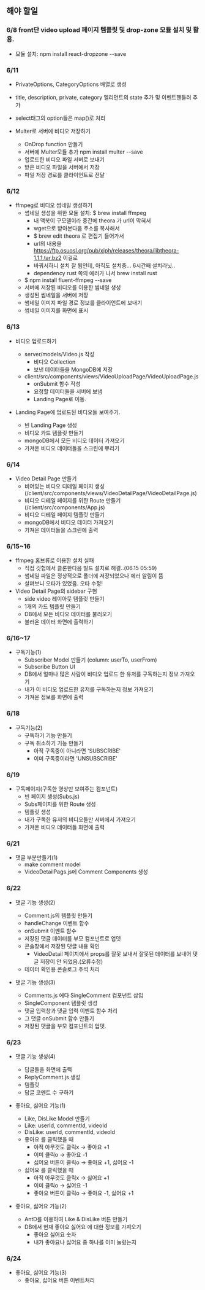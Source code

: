 ## 해야 할일
### 6/8 front단 video upload 페이지 템플릿 및 drop-zone 모듈 설치 및 활용.
- 모듈 설치: npm install react-dropzone --save

### 6/11 
- PrivateOptions, CategoryOptions 배열로 생성
- title, description, private, category 엘리먼트의 state 추가 및 이벤트핸들러 추가
- select태그의 option들은 map()로 처리

- Multer로 서버에 비디오 저장하기
  - OnDrop function 만들기
  - 서버에 Multer모듈 추가 npm install multer --save 
  - 업로드한 비디오 파일 서버로 보내기
  - 받은 비디오 파일을 서버에서 저장
  - 파일 저장 경로를 클라이언트로 전달

### 6/12
- ffmpeg로 비디오 썸네일 생성하기
  - 썸네일 생성을 위한 모듈 설치: $ brew install ffmpeg
    - 내 맥북이 구모델이라 중간에 theora 가 url이 막혀서
    - wget으로 받아본다음 주소를 복사해서
    - $ brew edit theora 로 편집기 들어가서
    - url의 내용을 https://ftp.osuosl.org/pub/xiph/releases/theora/libtheora-1.1.1.tar.bz2 이걸로
    - 바꿔서하니 설치 잘 됨인데, 아직도 설치중... 6시간째 설치라닛..
    - dependency rust 쪽의 에러가 나서 brew install rust
  - $ npm install fluent-ffmpeg --save
  - 서버에 저장된 비디오를 이용한 썸네일 생성
  - 생성된 썸네일을 서버에 저장
  - 썸네일 이미지 파일 경로 정보를 클라이언트에 보내기
  - 썸네일 이미지를 화면에 표시

### 6/13
- 비디오 업로드하기
  - server/models/Video.js 작성
    - 비디오 Collection
    - 보낸 데이터들을 MongoDB에 저장
  - client/src/components/views/VideoUploadPage/VideoUploadPage.js
    - onSubmit 함수 작성
    - 요청할 데이터들을 서버에 보냄
    - Landing Page로 이동.

- Landing Page에 업로드된 비디오들 보여주기.
  - 빈 Landing Page 생성
  - 비디오 카드 템플릿 만들기
  - mongoDB에서 모든 비디오 데이터 가져오기
  - 가져온 비디오 데이터들을 스크린에 뿌리기

### 6/14
- Video Detail Page 만들기
  - 비어있는 비디오 디테일 페이지 생성(/client/src/components/views/VideoDetailPage/VideoDetailPage.js)
  - 비디오 디테일 페이지를 위한 Route 만들기(/client/src/components/App.js)
  - 비디오 디테일 페이지 템플릿 만들기
  - mongoDB에서 비디오 데이터 가져오기
  - 가져온 데이터들을 스크린에 출력

### 6/15~16
- ffmpeg 홈브류로 이용한 설치 실패
  - 직접 깃헙에서 클론한다음 빌드 설치로 해결..(06.15 05:59)
  - 썸네일 파일은 정상적으로 폴더에 저장되었으나 에러 알림이 뜸
  - 살펴보니 오타가 있었음. 오타 수정!
- Video Detail Page의  sidebar 구현
  - side video 레이아웃 템플릿 만들기
  - 1개의 카드 템플릿 만들기
  - DB에서 모든 비디오 데이터를 불러오기
  - 불러온 데이터 화면에 출력하기

### 6/16~17
- 구독기능(1)
  - Subscriber Model 만들기 (column: userTo, userFrom)
  - Subscribe Button UI
  - DB에서 얼마나 많은 사람이 비디오 업로드 한 유저를 구독하는지 정보 가져오기
  - 내가 이 비디오 업로드한 유저를 구독하는지 정보 가져오기
  - 가져온 정보를 화면에 출력

### 6/18
- 구독기능(2)
  - 구독하기 기능 만들기
  - 구독 취소하기 기능 만들기
    - 아직 구독중이 아니라면 'SUBSCRIBE'
    - 이미 구독중이라면 'UNSUBSCRIBE'

### 6/19
- 구독페이지(구독한 영상만 보여주는 컴포넌트)
  - 빈 페이지 생성(Subs.js)
  - Subs페이지를 위한 Route 생성
  - 템플릿 생성
  - 내가 구독한 유저의 비디오들만 서버에서 가져오기
  - 가져온 비디오 데이터들 화면에 출력

### 6/21
- 댓글 부분만들기(1)
  - make comment model 
  - VideoDetailPags.js에 Comment Components 생성

### 6/22
- 댓글 기능 생성(2)
  - Comment.js의 템플릿 만들기
  - handleChange 이벤트 함수
  - onSubmit 이벤트 함수
  - 저장된 댓글 데이터를 부모 컴포넌트로 업뎃
  - 콘솔창에서 저장된 댓글 내용 확인
    - VideoDetail 페이지에서 props를 잘못 보내서 잘못된 데이터를 보내어 댓글 저장이 안 되었음.(오류수정)
  - 데이터 확인용 콘솔로그 주석 처리

- 댓글 기능 생성(3)
  - Comments.js 에다 SingleComment 컴포넌트 삽입
  - SingleComponent 템플릿 생성
  - 댓글 입력창과 댓글 입력 이벤트 함수 처리
  - 그 댓글 onSubmit 함수 만들기
  - 저장된 댓글을 부모 컴포넌트의 업뎃.
  
### 6/23
- 댓글 기능 생성(4)
  - 답글들을 화면에 출력
  - ReplyComment.js 생성
  - 템플릿
  - 답글 코멘트 수 구하기 

- 좋아요, 싫어요 기능(1)
  - Like, DisLike Model 만들기
  - Like: userId, commentId, videoId
  - DisLike: userId, commentId, videoId
  - 좋아요 를 클릭했을 때
    - 아직 아무것도 클릭x -> 좋아요 +1
    - 이미 클릭o -> 좋아요 -1 
    - 싫어요 버튼이 클릭o -> 좋아요 +1, 싫어요 -1
  - 싫어요 를 클릭했을 때
    - 아직 아무것도 클릭x -> 싫어요 +1
    - 이미 클릭o -> 싫어요 -1 
    - 좋아요 버튼이 클릭o -> 좋아요 -1, 싫어요 +1 

- 좋아요, 싫어요 기능(2)
  - AntD를 이용하여 Like & DisLike 버튼 만들기
  - DB에서 현재 좋아요 싫어요 에 대한 정보를 가져오기
    - 좋아요 싫어요 숫자
    - 내가 좋아요나 싫어요 중 하나를 이미 눌렀는지

### 6/24
- 좋아요, 싫어요 기능(3)
  - 좋아요, 싫어요 버튼 이벤트처리  